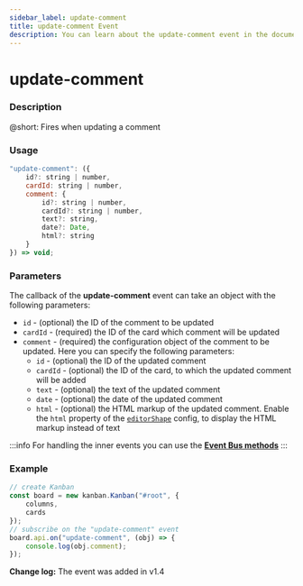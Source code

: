 ```yaml
---
sidebar_label: update-comment
title: update-comment Event
description: You can learn about the update-comment event in the documentation of the DHTMLX JavaScript Kanban library. Browse developer guides and API reference, try out code examples and live demos, and download a free 30-day evaluation version of DHTMLX Kanban.
---
```


# update-comment

### Description

@short: Fires when updating a comment

### Usage

~~~jsx {}
"update-comment": ({
	id?: string | number, 
    cardId: string | number, 
    comment: {
        id?: string | number, 
        cardId?: string | number, 
        text?: string, 
        date?: Date, 
        html?: string 
    }
}) => void;
~~~

### Parameters

The callback of the **update-comment** event can take an object with the following parameters:

- `id` -  (optional) the ID of the comment to be updated
- `cardId` - (required) the ID of the card which comment will be updated
- `comment` - (required) the configuration object of the comment to be updated. Here you can specify the following parameters:
	- `id` -  (optional) the ID of the updated comment
	- `cardId` - (optional) the ID of the card, to which the updated comment will be added
	- `text` - (optional) the text of the updated comment
	- `date` - (optional) the date of the updated comment
	- `html` - (optional) the HTML markup of the updated comment. Enable the `html` property of the [`editorShape`](/api/config/js_kanban_editorshape_config/#--parameters-for-a-comments-type) config, to display the HTML markup instead of text

:::info
For handling the inner events you can use the [**Event Bus methods**](api/api_overview.md/#event-bus-methods)
:::

### Example

~~~jsx {7-9}
// create Kanban
const board = new kanban.Kanban("#root", {
	columns,
	cards
});
// subscribe on the "update-comment" event
board.api.on("update-comment", (obj) => {
	console.log(obj.comment);
});
~~~

**Change log:** The event was added in v1.4